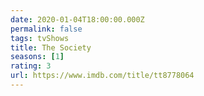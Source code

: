 ```yaml
---
date: 2020-01-04T18:00:00.000Z
permalink: false
tags: tvShows
title: The Society
seasons: [1]
rating: 3
url: https://www.imdb.com/title/tt8778064
---
```

